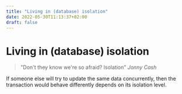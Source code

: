 ```yaml
---
title: "Living in (database) isolation"
date: 2022-05-30T11:13:37+02:00
draft: false
---
```


# Living in (database) isolation
> "Don't they know we're so afraid? Isolation" _Jonny Cash_

If someone else will try to update the same data concurrently, then the transaction would behave differently depends on its isolation level.
